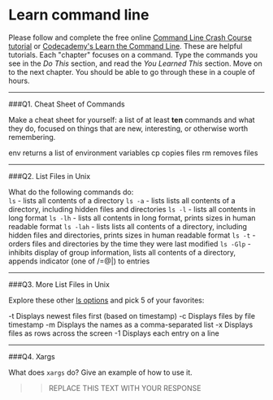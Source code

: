 # Learn command line

Please follow and complete the free online [Command Line Crash Course
tutorial](https://web.archive.org/web/20160708171659/http://cli.learncodethehardway.org/book/) or [Codecademy's Learn the Command Line](https://www.codecademy.com/learn/learn-the-command-line). These are helpful tutorials. Each "chapter" focuses on a command. Type the commands you see in the _Do This_ section, and read the _You Learned This_ section. Move on to the next chapter. You should be able to go through these in a couple of hours.

---

###Q1.  Cheat Sheet of Commands  

Make a cheat sheet for yourself: a list of at least **ten** commands and what they do, focused on things that are new, interesting, or otherwise worth remembering.

env returns a list of environment variables
cp copies files
rm removes files

---

###Q2.  List Files in Unix   

What do the following commands do:  
`ls`  - lists all contents of a directory
`ls -a`  - lists lists all contents of a directory, including hidden files and directories
`ls -l` - lists all contents in long format
`ls -lh` - lists all contents in long format, prints sizes in human readable format
`ls -lah` - lists lists all contents of a directory, including hidden files and directories, prints sizes in human readable format
`ls -t` - orders files and directories by the time they were last modified
`ls -Glp` - inhibits display of group information, lists all contents of a directory, appends indicator (one of /=@|) to entries

---

###Q3.  More List Files in Unix  

Explore these other [ls options](http://www.techonthenet.com/unix/basic/ls.php) and pick 5 of your favorites:

-t	Displays newest files first (based on timestamp)
-c	Displays files by file timestamp
-m	Displays the names as a comma-separated list
-x	Displays files as rows across the screen
-1	Displays each entry on a line

---

###Q4.  Xargs   

What does `xargs` do? Give an example of how to use it.

> > REPLACE THIS TEXT WITH YOUR RESPONSE

 

